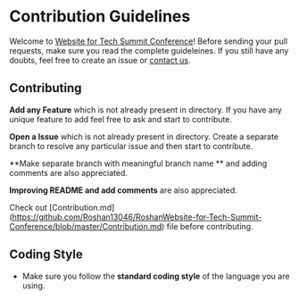 # Contribution Guidelines

Welcome to [Website for Tech Summit Conference](https://roshan13046.github.io/RoshanWebsite-for-Tech-Summit-Conference/)! Before sending your pull requests, make sure you read the complete guideleines. If you still have any doubts, feel free to create an issue or [contact us](https://github.com/Roshan13046).

## Contributing

**Add any Feature** which is not already present in directory. If you have any unique feature to add feel free to ask and start to contribute.

**Open a Issue** which is not already present in directory. Create a separate branch to resolve any particular issue and then start to contribute.

**Make separate branch with meaningful branch name ** and adding comments are also appreciated.

**Improving README and add comments** are also appreciated.

Check out [Contribution.md] (https://github.com/Roshan13046/RoshanWebsite-for-Tech-Summit-Conference/blob/master/Contribution.md) file before contributing.

## Coding Style

- Make sure you follow the **standard coding style** of the language you are using.

